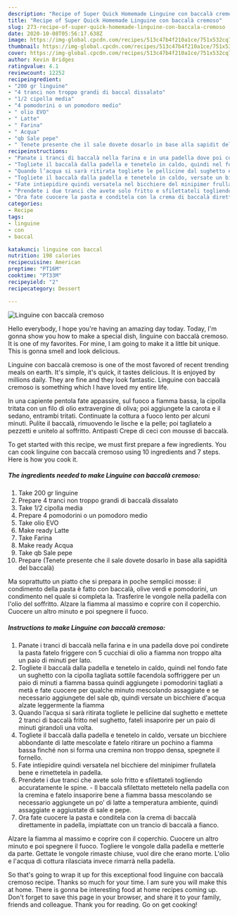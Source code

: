 ```yaml
---
description: "Recipe of Super Quick Homemade Linguine con baccalà cremoso"
title: "Recipe of Super Quick Homemade Linguine con baccalà cremoso"
slug: 273-recipe-of-super-quick-homemade-linguine-con-baccala-cremoso
date: 2020-10-08T05:56:17.638Z
image: https://img-global.cpcdn.com/recipes/513c47b4f210a1ce/751x532cq70/linguine-con-baccala-cremoso-recipe-main-photo.jpg
thumbnail: https://img-global.cpcdn.com/recipes/513c47b4f210a1ce/751x532cq70/linguine-con-baccala-cremoso-recipe-main-photo.jpg
cover: https://img-global.cpcdn.com/recipes/513c47b4f210a1ce/751x532cq70/linguine-con-baccala-cremoso-recipe-main-photo.jpg
author: Kevin Bridges
ratingvalue: 4.1
reviewcount: 12252
recipeingredient:
- "200 gr linguine"
- "4 tranci non troppo grandi di baccal dissalato"
- "1/2 cipolla media"
- "4 pomodorini o un pomodoro medio"
- " olio EVO"
- " Latte"
- " Farina"
- " Acqua"
- "qb Sale pepe"
- " Tenete presente che il sale dovete dosarlo in base alla sapidit del baccal"
recipeinstructions:
- "Panate i tranci di baccalà nella farina e in una padella dove poi condirete la pasta fatelo friggere con 5 cucchiai di olio a fiamma non troppo alta un paio di minuti per lato."
- "Togliete il baccalà dalla padella e tenetelo in caldo, quindi nel fondo fate un sughetto con la cipolla tagliata sottile facendola soffriggere per un paio di minuti a fiamma bassa quindi aggiungete i pomodorini tagliati a metà e fate cuocere per qualche minuto mescolando assaggiate e se necessario aggiungete del sale qb, quindi versate un bicchiere d&#39;acqua alzate leggermente la fiamma"
- "Quando l’acqua si sarà ritirata togliete le pellicine dal sughetto e mettete 2 tranci di baccalà fritto nel sughetto, fateli insaporire per un paio di minuti girandoli una volta."
- "Togliete il baccalà dalla padella e tenetelo in caldo, versate un bicchiere abbondante di latte mescolate e fatelo ritirare un pochino a fiamma bassa finché non si forma una cremina non troppo densa, spegnete il fornello."
- "Fate intiepidire quindi versatela nel bicchiere del minipimer frullatela bene e rimettetela in padella."
- "Prendete i due tranci che avete solo fritto e sfilettateli togliendo accuratamente le spine.  Il baccalà sfilettato mettetelo nella padella con la cremina e fatelo insaporire bene a fiamma bassa mescolando se necessario aggiungete un po’ di latte a temperatura ambiente, quindi assaggiate e aggiustate di sale e pepe."
- "Ora fate cuocere la pasta e conditela con la crema di baccalà direttamente in padella, impiattate con un trancio di baccalà a fianco."
categories:
- Recipe
tags:
- linguine
- con
- baccal

katakunci: linguine con baccal 
nutrition: 198 calories
recipecuisine: American
preptime: "PT16M"
cooktime: "PT33M"
recipeyield: "2"
recipecategory: Dessert

---
```



![Linguine con baccalà cremoso](https://img-global.cpcdn.com/recipes/513c47b4f210a1ce/751x532cq70/linguine-con-baccala-cremoso-recipe-main-photo.jpg)

Hello everybody, I hope you're having an amazing day today. Today, I'm gonna show you how to make a special dish, linguine con baccalà cremoso. It is one of my favorites. For mine, I am going to make it a little bit unique. This is gonna smell and look delicious.

Linguine con baccalà cremoso is one of the most favored of recent trending meals on earth. It's simple, it's quick, it tastes delicious. It is enjoyed by millions daily. They are fine and they look fantastic. Linguine con baccalà cremoso is something which I have loved my entire life.

In una capiente pentola fate appassire, sul fuoco a fiamma bassa, la cipolla tritata con un filo di olio extravergine di oliva; poi aggiungete la carota e il sedano, entrambi tritati. Continuate la cottura a fuoco lento per alcuni minuti. Pulite il baccalà, rimuovendo le lische e la pelle; poi tagliatelo a pezzetti e unitelo al soffritto. Antipasti Crepe di ceci con mousse di baccalà.


To get started with this recipe, we must first prepare a few ingredients. You can cook linguine con baccalà cremoso using 10 ingredients and 7 steps. Here is how you cook it.

<!--inarticleads1-->

##### The ingredients needed to make Linguine con baccalà cremoso:

1. Take 200 gr linguine
1. Prepare 4 tranci non troppo grandi di baccalà dissalato
1. Take 1/2 cipolla media
1. Prepare 4 pomodorini o un pomodoro medio
1. Take  olio EVO
1. Make ready  Latte
1. Take  Farina
1. Make ready  Acqua
1. Take qb Sale pepe
1. Prepare  (Tenete presente che il sale dovete dosarlo in base alla sapidità del baccalà)


Ma soprattutto un piatto che si prepara in poche semplici mosse: il condimento della pasta è fatto con baccalà, olive verdi e pomodorini, un condimento nel quale si completa la. Trasferire le vongole nella padella con l&#39;olio del soffritto. Alzare la fiamma al massimo e coprire con il coperchio. Cuocere un altro minuto e poi spegnere il fuoco. 

<!--inarticleads2-->

##### Instructions to make Linguine con baccalà cremoso:

1. Panate i tranci di baccalà nella farina e in una padella dove poi condirete la pasta fatelo friggere con 5 cucchiai di olio a fiamma non troppo alta un paio di minuti per lato.
1. Togliete il baccalà dalla padella e tenetelo in caldo, quindi nel fondo fate un sughetto con la cipolla tagliata sottile facendola soffriggere per un paio di minuti a fiamma bassa quindi aggiungete i pomodorini tagliati a metà e fate cuocere per qualche minuto mescolando assaggiate e se necessario aggiungete del sale qb, quindi versate un bicchiere d&#39;acqua alzate leggermente la fiamma
1. Quando l’acqua si sarà ritirata togliete le pellicine dal sughetto e mettete 2 tranci di baccalà fritto nel sughetto, fateli insaporire per un paio di minuti girandoli una volta.
1. Togliete il baccalà dalla padella e tenetelo in caldo, versate un bicchiere abbondante di latte mescolate e fatelo ritirare un pochino a fiamma bassa finché non si forma una cremina non troppo densa, spegnete il fornello.
1. Fate intiepidire quindi versatela nel bicchiere del minipimer frullatela bene e rimettetela in padella.
1. Prendete i due tranci che avete solo fritto e sfilettateli togliendo accuratamente le spine.  - Il baccalà sfilettato mettetelo nella padella con la cremina e fatelo insaporire bene a fiamma bassa mescolando se necessario aggiungete un po’ di latte a temperatura ambiente, quindi assaggiate e aggiustate di sale e pepe.
1. Ora fate cuocere la pasta e conditela con la crema di baccalà direttamente in padella, impiattate con un trancio di baccalà a fianco.


Alzare la fiamma al massimo e coprire con il coperchio. Cuocere un altro minuto e poi spegnere il fuoco. Togliere le vongole dalla padella e metterle da parte. Gettate le vongole rimaste chiuse, vuol dire che erano morte. L&#39;olio e l&#39;acqua di cottura rilasciata invece rimarrà nella padella. 

So that's going to wrap it up for this exceptional food linguine con baccalà cremoso recipe. Thanks so much for your time. I am sure you will make this at home. There is gonna be interesting food at home recipes coming up. Don't forget to save this page in your browser, and share it to your family, friends and colleague. Thank you for reading. Go on get cooking!
